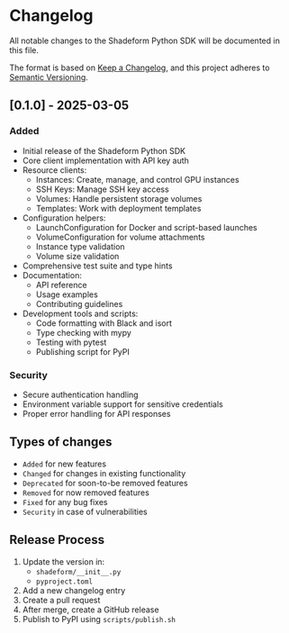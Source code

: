 # Changelog

All notable changes to the Shadeform Python SDK will be documented in this file.

The format is based on [Keep a Changelog](https://keepachangelog.com/en/1.0.0/),
and this project adheres to [Semantic Versioning](https://semver.org/spec/v2.0.0.html).

## [0.1.0] - 2025-03-05

### Added
- Initial release of the Shadeform Python SDK
- Core client implementation with API key auth
- Resource clients:
  - Instances: Create, manage, and control GPU instances
  - SSH Keys: Manage SSH key access
  - Volumes: Handle persistent storage volumes
  - Templates: Work with deployment templates
- Configuration helpers:
  - LaunchConfiguration for Docker and script-based launches
  - VolumeConfiguration for volume attachments
  - Instance type validation
  - Volume size validation
- Comprehensive test suite and type hints
- Documentation:
  - API reference
  - Usage examples
  - Contributing guidelines
- Development tools and scripts:
  - Code formatting with Black and isort
  - Type checking with mypy
  - Testing with pytest
  - Publishing script for PyPI

### Security
- Secure authentication handling
- Environment variable support for sensitive credentials
- Proper error handling for API responses

## Types of changes
- `Added` for new features
- `Changed` for changes in existing functionality
- `Deprecated` for soon-to-be removed features
- `Removed` for now removed features
- `Fixed` for any bug fixes
- `Security` in case of vulnerabilities

## Release Process

1. Update the version in:
   - `shadeform/__init__.py`
   - `pyproject.toml`
2. Add a new changelog entry
3. Create a pull request
4. After merge, create a GitHub release
5. Publish to PyPI using `scripts/publish.sh`